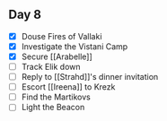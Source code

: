 ## Day 8
- [x] Douse Fires of Vallaki
- [x] Investigate the Vistani Camp
- [x] Secure [[Arabelle]]
- [ ] Track Elik down
- [ ] Reply to [[Strahd]]'s dinner invitation
- [ ] Escort [[Ireena]] to Krezk
- [ ] Find the Martikovs
- [ ] Light the Beacon